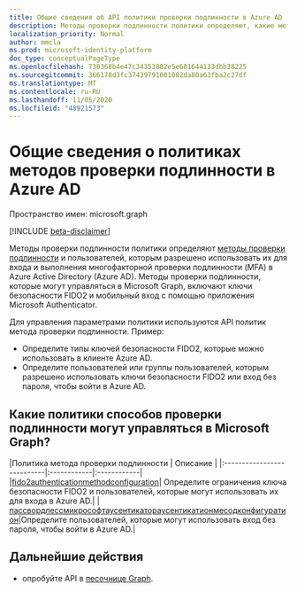 ```yaml
---
title: Общие сведения об API политики проверки подлинности в Azure AD
description: Методы проверки подлинности политики определяют, какие методы проверки подлинности могут использоваться пользователями в Azure AD.
localization_priority: Normal
author: mmcla
ms.prod: microsoft-identity-platform
doc_type: conceptualPageType
ms.openlocfilehash: 730368b4e47c34353882e5e601644133dbb38225
ms.sourcegitcommit: 366178d3fc37439791061082da80a63fba2c27df
ms.translationtype: MT
ms.contentlocale: ru-RU
ms.lasthandoff: 11/05/2020
ms.locfileid: "48921573"
---
```

# <a name="azure-ad-authentication-methods-policies-api-overview"></a>Общие сведения о политиках методов проверки подлинности в Azure AD

Пространство имен: microsoft.graph

[!INCLUDE [beta-disclaimer](../../includes/beta-disclaimer.md)]

Методы проверки подлинности политики определяют [методы проверки подлинности](/azure/active-directory/authentication/concept-authentication-methods) и пользователей, которым разрешено использовать их для входа и выполнения многофакторной проверки подлинности (MFA) в Azure Active Directory (Azure AD). Методы проверки подлинности, которые могут управляться в Microsoft Graph, включают ключи безопасности FIDO2 и мобильный вход с помощью приложения Microsoft Authenticator.

Для управления параметрами политики используются API политик метода проверки подлинности. Пример:

* Определите типы ключей безопасности FIDO2, которые можно использовать в клиенте Azure AD.
* Определите пользователей или группы пользователей, которым разрешено использовать ключи безопасности FIDO2 или вход без пароля, чтобы войти в Azure AD.

## <a name="what-authentication-methods-policies-can-be-managed-in-microsoft-graph"></a>Какие политики способов проверки подлинности могут управляться в Microsoft Graph?

|Политика метода проверки подлинности       | Описание |
|:---------------------------|:------------|:------------|
|[fido2authenticationmethodconfiguration](fido2authenticationmethodconfiguration.md)| Определите ограничения ключа безопасности FIDO2 и пользователей, которые могут использовать их для входа в Azure AD.|
|[пассвордлессмикрософтаусентикатораусентикатионмесодконфигуратион](passwordlessmicrosoftauthenticatorauthenticationmethodconfiguration.md)|Определите пользователей, которые могут использовать вход без пароля, чтобы войти в Azure AD.|

## <a name="next-steps"></a>Дальнейшие действия

* опробуйте API в [песочнице Graph](https://developer.microsoft.com/graph/graph-explorer).
